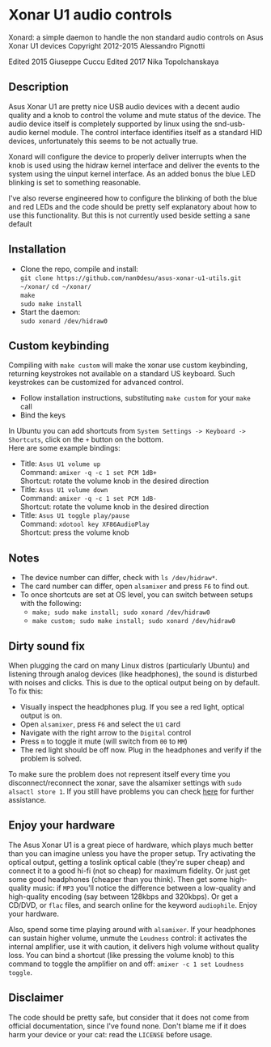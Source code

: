 # Xonar U1 audio controls

Xonard: a simple daemon to handle the non standard audio controls on Asus Xonar U1 devices
Copyright 2012-2015 Alessandro Pignotti

Edited 2015 Giuseppe Cuccu
Edited 2017 Nika Topolchanskaya

## Description

Asus Xonar U1 are pretty nice USB audio devices with a decent audio quality and a knob to control the volume and mute status of the device. The audio device itself is completely supported by linux using the snd-usb-audio kernel module. The control interface identifies itself as a standard HID devices, unfortunately this seems to be not actually true.

Xonard will configure the device to properly deliver interrupts when the knob is used using the hidraw kernel interface and deliver the events to the system using the uinput kernel interface. As an added bonus the blue LED blinking is set to something reasonable.

I've also reverse engineered how to configure the blinking of both the blue and red LEDs and the code should be pretty self explanatory about how to use this functionality. But this is not currently used beside setting a sane default

## Installation

- Clone the repo, compile and install:  
    `git clone https://github.com/nan0desu/asus-xonar-u1-utils.git ~/xonar/`
    `cd ~/xonar/`  
    `make`  
    `sudo make install`
- Start the daemon:  
    `sudo xonard /dev/hidraw0`  

## Custom keybinding

Compiling with `make custom` will make the xonar use custom keybinding, returning keystrokes not available on a standard US keyboard. Such keystrokes can be customized for advanced control.
- Follow installation instructions, substituting `make custom` for your `make` call
- Bind the keys

In Ubuntu you can add shortcuts from `System Settings -> Keyboard -> Shortcuts`, click on the `+` button on the bottom.  
Here are some example bindings:
- Title: `Asus U1 volume up`  
    Command: `amixer -q -c 1 set PCM 1dB+`  
    Shortcut: rotate the volume knob in the desired direction
- Title: `Asus U1 volume down`  
    Command: `amixer -q -c 1 set PCM 1dB-`  
    Shortcut: rotate the volume knob in the desired direction
- Title: `Asus U1 toggle play/pause`  
    Command: `xdotool key XF86AudioPlay`  
    Shortcut: press the volume knob

## Notes
- The device number can differ, check with `ls /dev/hidraw*`.
- The card number can differ, open `alsamixer` and press `F6` to find out.
- To once shortcuts are set at OS level, you can switch between setups with the following:
    - `make; sudo make install; sudo xonard /dev/hidraw0`
    - `make custom; sudo make install; sudo xonard /dev/hidraw0`

## Dirty sound fix

When plugging the card on many Linux distros (particularly Ubuntu) and listening through analog devices (like headphones), the sound is disturbed with noises and clicks. This is due to the optical output being on by default. To fix this:
- Visually inspect the headphones plug. If you see a red light, optical output is on.
- Open `alsamixer`, press `F6` and select the `U1` card
- Navigate with the right arrow to the `Digital` control
- Press `m` to toggle it mute (will switch from `00` to `MM`)
- The red light should be off now. Plug in the headphones and verify if the problem is solved.

To make sure the problem does not represent itself every time you disconnect/reconnect the xonar, save the alsamixer settings with `sudo alsactl store 1`. If you still have problems you can check [here](http://ubuntuforums.org/showthread.php?t=1652691) for further assistance.

## Enjoy your hardware

The Asus Xonar U1 is a great piece of hardware, which plays much better than you can imagine unless you have the proper setup. Try activating the optical output, getting a toslink optical cable (they're super cheap) and connect it to a good hi-fi (not so cheap) for maximum fidelity. Or just get some good headphones (cheaper than you think). Then get some high-quality music: if `MP3` you'll notice the difference between a low-quality and high-quality encoding (say between 128kbps and 320kbps). Or get a CD/DVD, or `flac` files, and search online for the keyword `audiophile`. Enjoy your hardware.

Also, spend some time playing around with `alsamixer`. If your headphones can sustain higher volume, unmute the `Loudness` control: it activates the internal amplifier, use it with caution, it delivers high volume without quality loss.
You can bind a shortcut (like pressing the volume knob) to this command to toggle the amplifier on and off: `amixer -c 1 set Loudness toggle`.


## Disclaimer

The code should be pretty safe, but consider that it does not come from official documentation, since I've found none. Don't blame me if it does harm your device or your cat: read the `LICENSE` before usage.
